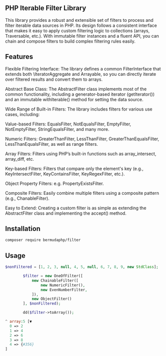 ## PHP Iterable Filter Library ##
This library provides a robust and extensible set of filters to process and filter iterable data sources in PHP. Its design follows a consistent interface that makes it easy to apply custom filtering logic to collections (arrays, Traversable, etc.). With immutable filter instances and a fluent API, you can chain and compose filters to build complex filtering rules easily.

## Features
Flexible Filtering Interface: The library defines a common FilterInterface that extends both \IteratorAggregate and Arrayable, so you can directly iterate over filtered results and convert them to arrays.

Abstract Base Class: The AbstractFilter class implements most of the common functionality, including a generator-based iterator (getIterator()) and an immutable withIterable() method for setting the data source.

Wide Range of Built-in Filters: The library includes filters for various use cases, including:

Value-based Filters: EqualsFilter, NotEqualsFilter, EmptyFilter, NotEmptyFilter, StringEqualsFilter, and many more.

Numeric Filters: GreaterThanFilter, LessThanFilter, GreaterThanEqualsFilter, LessThanEqualsFilter, as well as range filters.

Array Filters: Filters using PHP’s built-in functions such as array_intersect, array_diff, etc.

Key-based Filters: Filters that compare only the element's key (e.g., KeyIntersectFilter, KeyContainsFilter, KeyRegexFilter, etc.).

Object Property Filters: e.g. PropertyExistsFilter.

Composite Filters: Easily combine multiple filters using a composite pattern (e.g., ChanableFilter).

Easy to Extend: Creating a custom filter is as simple as extending the AbstractFilter class and implementing the accept() method.

## Installation
```bash
composer require bermudaphp/filter
```

## Usage
```php
$nonFiltered = [1, 2, 3, null, 4, 5, null, 6, 7, 8, 9, new StdClass];

        $filter = new OneOfFilter([
            new ChainableFilter([
                new NumericFilter(),
                new EvenNumberFilter,
            ]),
            new ObjectFilter()
        ], $nonFiltered);

        dd($filter->toArray());

^ array:5 [▼
  0 => 2
  1 => 4
  2 => 6
  3 => 8
  4 => {#356}
]
```
